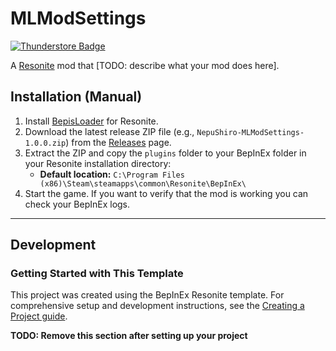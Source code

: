 # MLModSettings
[![Thunderstore Badge](https://modding.resonite.net/assets/available-on-thunderstore.svg)](https://thunderstore.io/c/resonite/)

A [Resonite](https://resonite.com/) mod that [TODO: describe what your mod does here].

## Installation (Manual)
1. Install [BepisLoader](https://github.com/ResoniteModding/BepisLoader) for Resonite.
2. Download the latest release ZIP file (e.g., `NepuShiro-MLModSettings-1.0.0.zip`) from the [Releases](https://github.com/NepuShiro/MLModSettings/releases) page.
3. Extract the ZIP and copy the `plugins` folder to your BepInEx folder in your Resonite installation directory:
   - **Default location:** `C:\Program Files (x86)\Steam\steamapps\common\Resonite\BepInEx\`
4. Start the game. If you want to verify that the mod is working you can check your BepInEx logs.

---

## Development

### Getting Started with This Template

This project was created using the BepInEx Resonite template. For comprehensive setup and development instructions, see the [Creating a Project guide](https://modding.resonite.net/creating-a-mod/creating-a-project).

**TODO: Remove this section after setting up your project**